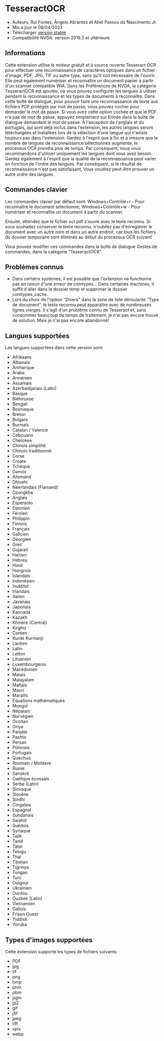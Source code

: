 # TesseractOCR


* Auteurs: Rui Fontes, Ângelo Abrantes et Abel Passos do Nascimento Jr.
* Mis à jour le 08/04/2023
* Télécharger [version stable][1]
* Compatibilité NVDA: version 2019.3 et ultérieure


## Informations

Cette extension utilise le moteur gratuit et à source ouverte Tesseract OCR pour effectuer une reconnaissance de caractères optiques dans un fichier d'image, PDF, JPG, TIF ou autre type, sans qu'il soit nécessaire de l'ouvrir.
Elle peut également numériser et reconnaître un document papier à partir  d'un scanner compatible WIA.
Dans les Préférences de NVDA, la catégorie TesseractOCR est ajoutée, où vous pouvez configurer les langues à utiliser pendant la reconnaissance et les types de documents à reconnaître.
Dans cette boîte de dialogue, pour pouvoir faire une reconnaissance de texte aux fichiers PDF protégés par mot de passe, vous pouvez cocher pour demander le mot de passe.
Si vous avez cette option cochée et que le PDF n'a pas de mot de passe, appuyez simplement sur Entrée dans la boîte de dialogue demandant le mot de passe.
À l'exception de l'anglais et du portugais, qui sont déjà inclus dans l'extension, les autres langues seront téléchargées et installées lors de la sélection d'une langue qui n'existe toujours pas dans l'extension.
Gardez à l'esprit que à fur et à mesure que le nombre de langues  de reconnaissance sélectionnés augmente, le processus OCR prendra plus de temps.
Par conséquent, nous vous recommandons d'utiliser uniquement les langues dont vous avez besoin.
Gardez également à l'esprit que la qualité de la reconnaissance peut varier en fonction de l'ordre des langues.
Par conséquent, si le résultat de reconnaissance n'est pas satisfaisant, Vous voudrez peut-être prouver un autre ordre des langues.


## Commandes clavier

Les commandes clavier par défaut sont:
Windows+Contrôle+r - Pour reconnaître le document sélectionné;
Windows+Contrôle+w - Pour numériser et reconnaître un document à partir du scanner.

Ensuite, attendez que le fichier ocr.pdf s'ouvre avec le texte reconnu.
Si vous souhaitez conserver le texte reconnu, n'oubliez pas d'enregistrer le document avec un autre nom et dans un autre endroit, car tous les fichiers du dossier temporaire sont éliminés au début du processus OCR suivant!

Vous pouvez modifier ces commandes dans la boîte de dialogue Gestes de commandes, dans la catégorie "TesseractOCR".


## Problèmes connus

* Dans certains systèmes, il est possible que l'extension ne fonctionne pas en raison d'une erreur de comtypes...
Dans certaines machines, il suffit d'aller dans le dossier temp et supprimer le dossier comtypes_cache.
* Lors du choix de l'option "Divers" dans la zone de liste déroulante "Type de document", le texte reconnu peut apparaître avec de nombreuses lignes vierges.
Il s'agit d'un problème connu de Tesseract et, sans consommer beaucoup de temps de traitement, je n'ai pas encore trouvé de solution. Mais je n'ai pas encore abandonné!


## Langues supportées

Les langues supportées dans cette version sont:
* Afrikaans
* Albanais
* Amharique
* Arabe
* Arménien
* Assamais
* Azerbaïdjanais (Latin)
* Basque
* Biélorusse
* Bengali
* Bosniaque
* Breton
* Bulgare
* Burmais
* Catalan / Valence
* Cébouano
* Cherokee
* Chinois simplifié
* Chinois traditionnel
* Corse
* Croate
* Tchèque
* Danois
* Allemand
* Dhivehi
* Néerlandais (Flamand)
* Dzongkha
* Anglais
* Esperanto
* Estonien
* Féroïen
* Philippin
* Finnois
* Français
* Galicien
* Géorgien
* Grec
* Gujarati
* Haïtien
* Hébreu
* Hindi
* Hongrois
* Islandais
* Indonésien
* Inuktitut
* Irlandais
* Italien
* Javanais
* Japonais
* Kannada
* Kazakh
* Khmère (Central)
* Kirghiz
* Coréen
* Kurde Kurmanji
* Laotien
* Latin
* Letton
* Lituanien
* Luxembourgeois
* Macédonien
* Malais
* Malayalam
* Maltais
* Maori
* Marathi
* Équations mathématiques
* Mongol
* Népalais
* Norvégien
* Occitan
* Oriya
* Panjabi
* Pashto
* Persan
* Polonais
* Portugais
* Quechua
* Roumain / Moldave
* Russe
* Sanskrit
* Gaélique écossais
* Serbe (Latin)
* Slovaque
* Slovène
* Sindhi
* Cingalais
* Espagnol
* Sundanais
* Swahili
* Suédois
* Syriaque
* Tajik
* Tamil
* Tatar
* Telugu
* Thaï
* Tibetan
* Tigrinya
* Tongan
* Turc
* Ouïgour
* Ukrainien
* Ourdou
* Ouzbek (Latin)
* Vietnamien
* Gallois
* Frison Ouest
* Yiddish
* Yoruba


## Types d'images supportées

Cette extension supporte les types de fichiers suivants:
* PDF
* jpg
* tif
* png
* bmp
* pnm
* pbm
* pgm
* jp2
* gif
* jfif
* jpeg
* tiff
* spix
* webp


[1]: https://github.com/ruifontes/tesseractOCR/releases/download/2023.04.08/tesseractOCR-2023.04.08.nvda-addon

